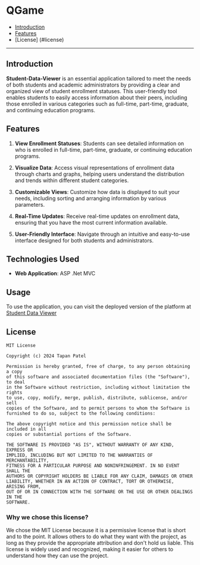 # QGame

- [Introduction](#introduction)
- [Features](#features)
- [License] (#license)


---

## Introduction

**Student-Data-Viewer** is an essential application tailored to meet the needs of both students and academic administrators by providing a 
clear and organized view of student enrollment statuses. This user-friendly tool enables students to easily access information about their peers, including those enrolled in various 
categories such as full-time, part-time, graduate, and continuing education programs.



## Features 

1. **View Enrollment Statuses**: Students can see detailed information on who is enrolled in full-time, part-time, graduate, or continuing education programs.

2. **Visualize Data**: Access visual representations of enrollment data through charts and graphs, helping users understand the distribution and trends within different student categories.
   
4. **Customizable Views**: Customize how data is displayed to suit your needs, including sorting and arranging information by various parameters.

5. **Real-Time Updates**: Receive real-time updates on enrollment data, ensuring that you have the most current information available.

6. **User-Friendly Interface**: Navigate through an intuitive and easy-to-use interface designed for both students and administrators.


## Technologies Used

- **Web Application**: ASP .Net MVC


## Usage

To use the application, you can visit the deployed version of the platform at [Student Data Viewer](https://github.com/Tapan08/Data-Viewer)



## License

```plaintext
MIT License

Copyright (c) 2024 Tapan Patel

Permission is hereby granted, free of charge, to any person obtaining a copy
of this software and associated documentation files (the "Software"), to deal
in the Software without restriction, including without limitation the rights
to use, copy, modify, merge, publish, distribute, sublicense, and/or sell
copies of the Software, and to permit persons to whom the Software is
furnished to do so, subject to the following conditions:

The above copyright notice and this permission notice shall be included in all
copies or substantial portions of the Software.

THE SOFTWARE IS PROVIDED "AS IS", WITHOUT WARRANTY OF ANY KIND, EXPRESS OR
IMPLIED, INCLUDING BUT NOT LIMITED TO THE WARRANTIES OF MERCHANTABILITY,
FITNESS FOR A PARTICULAR PURPOSE AND NONINFRINGEMENT. IN NO EVENT SHALL THE
AUTHORS OR COPYRIGHT HOLDERS BE LIABLE FOR ANY CLAIM, DAMAGES OR OTHER
LIABILITY, WHETHER IN AN ACTION OF CONTRACT, TORT OR OTHERWISE, ARISING FROM,
OUT OF OR IN CONNECTION WITH THE SOFTWARE OR THE USE OR OTHER DEALINGS IN THE
SOFTWARE.
```
### Why we chose this license?

We chose the MIT License because it is a permissive license that is short and to the point. It allows others to do what they want with the project, as long as they provide the appropriate attribution and don't hold us liable. This license is widely used and recognized, making it easier for others to understand how they can use the project.



 

